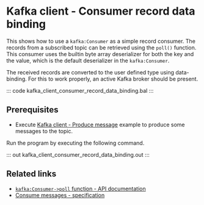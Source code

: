 # Kafka client - Consumer record data binding

This shows how to use a `kafka:Consumer` as a simple record consumer. The records from a subscribed topic can be retrieved using the `poll()` function. This consumer uses the builtin byte array deserializer for both the key and the value, which is the default deserializer in the `kafka:Consumer`.

The received records are converted to the user defined type using data-binding. For this to work properly, an active Kafka broker should be present.

::: code kafka_client_consumer_record_data_binding.bal :::

## Prerequisites
- Execute [Kafka client - Produce message](/learn/by-example/kafka-client-produce-message) example to produce some messages to the topic. 

Run the program by executing the following command.

::: out kafka_client_consumer_record_data_binding.out :::

## Related links
- [`kafka:Consumer->poll` function - API documentation](https://lib.ballerina.io/ballerinax/kafka/3.4.0/clients/Consumer#poll)
- [Consume messages - specification](https://github.com/ballerina-platform/module-ballerinax-kafka/blob/master/docs/spec/spec.md#422-consume-messages)

